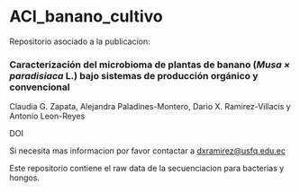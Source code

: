 # ACI_banano_cultivo

Repositorio asociado a la publicacion:

### Caracterización del microbioma de plantas de banano (*Musa × paradisiaca* L.) bajo sistemas de producción orgánico y convencional

Claudia G. Zapata, Alejandra Paladines-Montero, Dario X. Ramirez-Villacis y Antonio Leon-Reyes

DOI

Si necesita mas informacion por favor contactar a [dxramirez@usfq.edu.ec](mailto:dxramirez@usfq.edu.ec)

Este repositorio contiene el raw data de la secuenciacion para bacterias y hongos.

